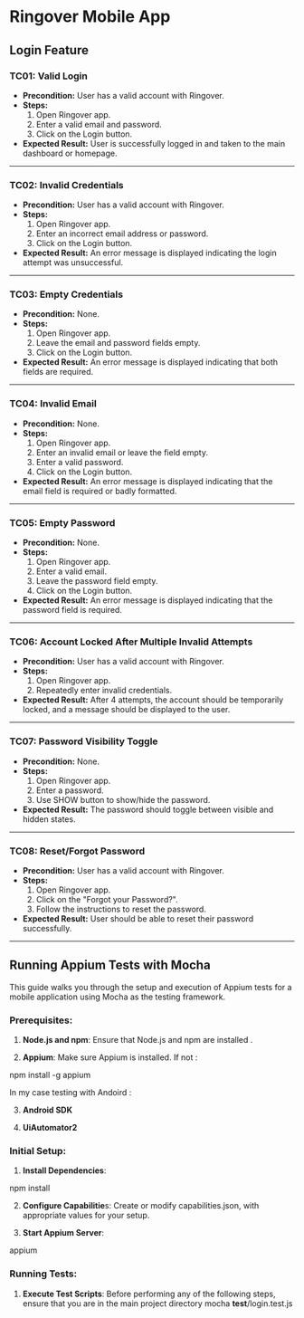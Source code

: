 
# Ringover Mobile App

## Login Feature

### TC01: Valid Login
- **Precondition:** User has a valid account with Ringover.
- **Steps:**  
  1. Open Ringover app.
  2. Enter a valid email and password.
  3. Click on the Login button.
- **Expected Result:** User is successfully logged in and taken to the main dashboard or homepage.

---

### TC02: Invalid Credentials
- **Precondition:** User has a valid account with Ringover.
- **Steps:**  
  1. Open Ringover app.
  2. Enter an incorrect email address or password.
  3. Click on the Login button.
- **Expected Result:** An error message is displayed indicating the login attempt was unsuccessful.

---

### TC03: Empty Credentials
- **Precondition:** None.
- **Steps:**  
  1. Open Ringover app.
  2. Leave the email and password fields empty.
  3. Click on the Login button.
- **Expected Result:** An error message is displayed indicating that both fields are required.

---

### TC04: Invalid Email
- **Precondition:** None.
- **Steps:**  
  1. Open Ringover app.
  2. Enter an invalid email or leave the field empty.
  3. Enter a valid password.
  4. Click on the Login button.
- **Expected Result:** An error message is displayed indicating that the email field is required or badly formatted.

---

### TC05: Empty Password
- **Precondition:** None.
- **Steps:**  
  1. Open Ringover app.
  2. Enter a valid email.
  3. Leave the password field empty.
  4. Click on the Login button.
- **Expected Result:** An error message is displayed indicating that the password field is required.

---

### TC06: Account Locked After Multiple Invalid Attempts
- **Precondition:** User has a valid account with Ringover.
- **Steps:**  
  1. Open Ringover app.
  2. Repeatedly enter invalid credentials.
- **Expected Result:** After 4 attempts, the account should be temporarily locked, and a message should be displayed to the user.

---

### TC07: Password Visibility Toggle
- **Precondition:** None.
- **Steps:**  
  1. Open Ringover app.
  2. Enter a password.
  3. Use SHOW button to show/hide the password.
- **Expected Result:** The password should toggle between visible and hidden states.

---

### TC08: Reset/Forgot Password
- **Precondition:** User has a valid account with Ringover.
- **Steps:**  
  1. Open Ringover app.
  2. Click on the "Forgot your Password?".
  3. Follow the instructions to reset the password.
- **Expected Result:** User should be able to reset their password successfully.

---





## Running Appium Tests with Mocha

This guide walks you through the setup and execution of Appium tests for a mobile application using Mocha as the testing framework.

### Prerequisites:

1. **Node.js and npm**: Ensure that Node.js and npm are installed .

2. **Appium**: Make sure Appium is installed. If not :
   
npm install -g appium

In my case testing with Andoird : 

3. **Android SDK**

4. **UiAutomator2**

### Initial Setup:

1. **Install Dependencies**:
   
npm install

2. **Configure Capabilitie**s:
Create or modify capabilities.json, with appropriate values for your setup.

2. **Start Appium Server**:

appium

### Running Tests:

1. **Execute Test Scripts**:
Before performing any of the following steps, ensure that you are in the main project directory
mocha __test__/login.test.js        



